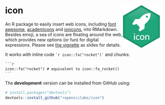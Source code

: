 
<!-- README.md is generated from README.Rmd. Please edit that file -->
icon <img src="man/figure/logo.png" align="right" />
====================================================

<!-- [![Travis-CI Build Status](https://travis-ci.org/earowang/icon.svg?branch=master)](https://travis-ci.org/earowang/icon) -->
<!-- [![CRAN_Status_Badge](http://www.r-pkg.org/badges/version/icon)](https://cran.r-project.org/package=icon) -->
<!-- [![Downloads](http://cranlogs.r-pkg.org/badges/icon?color=brightgreen)](https://cran.r-project.org/package=icon) -->
An R package to easily insert web icons, including [font awesome](http://fontawesome.io), [academicons](http://jpswalsh.github.io/academicons/) and [ionicons](http://ionicons.com), into RMarkdown. Besides emoji, a sea of icons are floating around the web, which provides new options (or fun) for digital expressions. Please see [the vignette](http://mitchelloharawild.com/icon) as slides for details.

It works with inline code `` `r icon::fa("rocket")` `` and chunks:


    ```r
    icon::fa("rocket") # equivalent to icon::fa_rocket()
    ```

The **development** version can be installed from GitHub using:

``` r
# install.packages("devtools")
devtools::install_github("ropenscilabs/icon")
```
